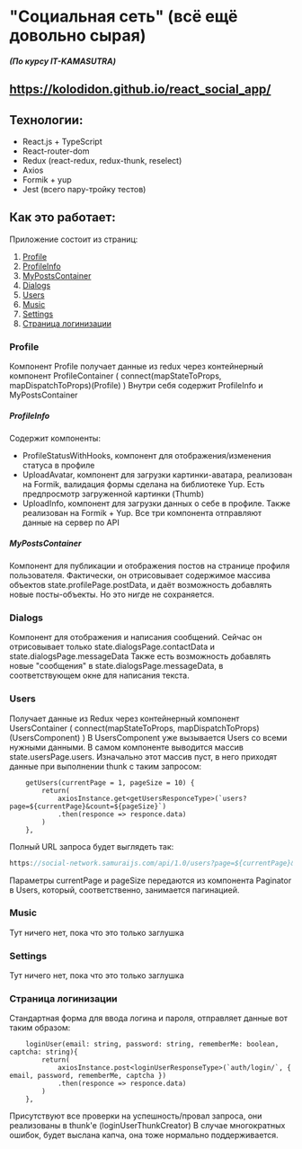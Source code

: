 # "Социальная сеть" (всё ещё довольно сырая)
##### (По курсу IT-KAMASUTRA)
## https://kolodidon.github.io/react_social_app/

## Технологии:
- React.js + TypeScript
- React-router-dom
- Redux (react-redux, redux-thunk, reselect)
- Axios
- Formik + yup
- Jest (всего пару-тройку тестов)

## Как это работает:
Приложение состоит из страниц:
1. [Profile](#profile)
  1. [ProfileInfo](#profileinfo)
  2. [MyPostsContainer](#mypostscontainer)
2. [Dialogs](#dialogs)
3. [Users](#users)
4. [Music](#music)
5. [Settings](#settings)
6. [Страница логинизации](#login)

### Profile <a name="profile"></a>
Компонент Profile получает данные из redux через контейнерный компонент ProfileContainer ( connect(mapStateToProps, mapDispatchToProps)(Profile) )
Внутри себя содержит ProfileInfo и MyPostsContainer

##### ProfileInfo <a name="profileinfo"></a>
Содержит компоненты:
- ProfileStatusWithHooks, компонент для отображения/изменения статуса в профиле
- UploadAvatar, компонент для загрузки картинки-аватара, реализован на Formik, валидация формы сделана на библиотеке Yup. Есть предпросмотр загруженной картинки (Thumb)
- UploadInfo, компонент для загрузки данных о себе в профиле. Также реализован на Formik + Yup.
Все три компонента отправляют данные на сервер по API

##### MyPostsContainer <a name="mypostscontainer"></a>
Компонент для публикации и отображения постов на странице профиля пользователя.
Фактически, он отрисовывает содержимое массива объектов state.profilePage.postData, и даёт возможность добавлять новые посты-объекты.
Но это нигде не сохраняется.

### Dialogs <a name="dialogs"></a>
Компонент для отображения и написания сообщений.
Сейчас он отрисовывает только state.dialogsPage.contactData и state.dialogsPage.messageData
Также есть возможность добавлять новые "сообщения" в state.dialogsPage.messageData, в соответствующем окне для написания текста.

### Users <a name="users"></a>
Получает данные из Redux через контейнерный компонент UsersContainer ( connect(mapStateToProps, mapDispatchToProps)(UsersComponent) )
В UsersComponent уже вызывается Users со всеми нужными данными.
В самом компоненте выводится массив state.usersPage.users. Изначально этот массив пуст, в него приходят данные при выполнении thunk с таким запросом:
```tsx
    getUsers(currentPage = 1, pageSize = 10) {
        return(
            axiosInstance.get<getUsersResponceType>(`users?page=${currentPage}&count=${pageSize}`)
            .then(responce => responce.data)
        )
    },
```
Полный URL запроса будет выглядеть так:
```js
https://social-network.samuraijs.com/api/1.0/users?page=${currentPage}&count=${pageSize}
```
Параметры currentPage и pageSize передаются из компонента Paginator в Users, который, соответственно, занимается пагинацией.

### Music <a name="music"></a>
Тут ничего нет, пока что это только заглушка

### Settings <a name="settings"></a>
Тут ничего нет, пока что это только заглушка

### Страница логинизации <a name="login"></a>
Стандартная форма для ввода логина и пароля, отправляет данные вот таким образом:
```tsx
    loginUser(email: string, password: string, rememberMe: boolean, captcha: string){
        return(
            axiosInstance.post<loginUserResponseType>(`auth/login/`, { email, password, rememberMe, captcha })
            .then(responce => responce.data)
        )
    },
```
Присутствуют все проверки на успешность/провал запроса, они реализованы в thunk'e (loginUserThunkCreator)
В случае многократных ошибок, будет выслана капча, она тоже нормально поддерживается.
